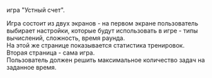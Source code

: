 игра "Устный счет".  

Игра состоит из двух экранов - на первом экране пользователь выбирает настройки, которые будут использовать в игре - типы вычислений, сложность, время раунда.  
На этой же странице показывается статистика тренировок.  
Вторая страница - сама игра.  
Пользователь должен решить максимальное количество задач на заданное время.  